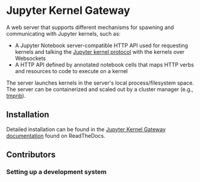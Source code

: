 # Jupyter Kernel Gateway

A web server that supports different mechanisms for spawning and
communicating with Jupyter kernels, such as:

* A Jupyter Notebook server-compatible HTTP API used for requesting kernels
  and talking the [Jupyter kernel protocol](http://jupyter-client.readthedocs.org/en/latest/messaging.html)
  with the kernels over Websockets
* A HTTP API defined by annotated notebook cells that maps HTTP verbs and
  resources to code to execute on a kernel

The server launches kernels in the server's local process/filesystem space.
The server can be containerized and scaled out by a cluster manager (e.g.,
[tmpnb](https://github.com/jupyter/tmpnb)).

## Installation

Detailed installation can be found in the 
[Jupyter Kernel Gateway documentation]()
found on ReadTheDocs.




## Contributors

### Setting up a development system
